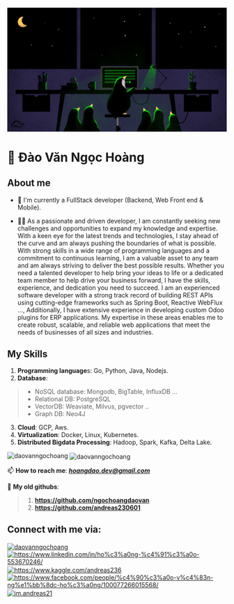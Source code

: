![MasterHead](https://raw.githubusercontent.com/daovanngochoang/daovanngochoang/main/981872.jpg)

# :penguin: Đào Văn Ngọc Hoàng 
	

<h2>About me</h2>

- 👯 I'm currently a FullStack developer (Backend, Web Front end & Mobile).

- 👨‍💻 As a passionate and driven developer, I am constantly seeking new challenges and opportunities to expand my knowledge and expertise. With a keen eye for the latest trends and technologies, I stay ahead of the curve and am always pushing the boundaries of what is possible. With strong skills in a wide range of programming languages and a commitment to continuous learning, I am a valuable asset to any team and am always striving to deliver the best possible results. Whether you need a talented developer to help bring your ideas to life or a dedicated team member to help drive your business forward, I have the skills, experience, and dedication you need to succeed. I am an experienced software developer with a strong track record of building REST APIs using cutting-edge frameworks such as Spring Boot, Reactive WebFlux ..., Additionally, I have extensive experience in developing custom Odoo plugins for ERP applications. My expertise in these areas enables me to create robust, scalable, and reliable web applications that meet the needs of businesses of all sizes and industries.

## My Skills
1. **Programming language**s: Go, Python, Java, Nodejs.
2. **Database**:
> - NoSQL database: Mongodb, BigTable, InfluxDB ...
> - Relational DB: PostgreSQL
> - VectorDB: Weaviate, Milvus, pgvector ..
> - Graph DB: Neo4J
3. **Cloud**: GCP, Aws.
4. **Virtualization**: Docker, Linux, Kubernetes.
5. **Distributed Bigdata Processing**: Hadoop, Spark, Kafka, Delta Lake.


<p><img align="left" src="https://github-readme-stats.vercel.app/api/top-langs?username=daovanngochoang&show_icons=true&locale=en&layout=compact&theme=tokyonight" alt="daovanngochoang" /></p>

<p>&nbsp;<img align="center" src="https://github-readme-stats.vercel.app/api?username=daovanngochoang&show_icons=true&locale=en&theme=tokyonight" alt="daovanngochoang" /></p>


📫 **How to reach me**: _**hoangdao.dev@gmail.com**_

👴 **My old githubs**:
> 1. **https://github.com/ngochoangdaovan**
> 2. **https://github.com/andreas230601**

## Connect with me via:

<p align="left">
    <a href="https://dev.to/daovanngochoang" target="blank"><img align="center"
            src="https://raw.githubusercontent.com/rahuldkjain/github-profile-readme-generator/master/src/images/icons/Social/devto.svg"
            alt="daovanngochoang" height="30" width="40" /></a>
    <a href="https://www.linkedin.com/in/ho%c3%a0ng-%c4%91%c3%a0o-553670246/" target="blank"><img align="center"
            src="https://raw.githubusercontent.com/rahuldkjain/github-profile-readme-generator/master/src/images/icons/Social/linked-in-alt.svg"
            alt="https://www.linkedin.com/in/ho%c3%a0ng-%c4%91%c3%a0o-553670246/" height="30" width="40" /></a>
    <a href="https://www.kaggle.com/andreas236" target="blank"><img align="center"
            src="https://raw.githubusercontent.com/rahuldkjain/github-profile-readme-generator/master/src/images/icons/Social/kaggle.svg"
            alt="https://www.kaggle.com/andreas236" height="30" width="40" /></a>
    <a href="https://www.facebook.com/people/%c4%90%c3%a0o-v%c4%83n-ng%e1%bb%8dc-ho%c3%a0ng/100077266015568/"
        target="blank"><img align="center"
            src="https://raw.githubusercontent.com/rahuldkjain/github-profile-readme-generator/master/src/images/icons/Social/facebook.svg"
            alt="https://www.facebook.com/people/%c4%90%c3%a0o-v%c4%83n-ng%e1%bb%8dc-ho%c3%a0ng/100077266015568/"
            height="30" width="40" /></a>
    <a href="https://instagram.com/im.andreas.21" target="blank"><img align="center"
            src="https://raw.githubusercontent.com/rahuldkjain/github-profile-readme-generator/master/src/images/icons/Social/instagram.svg"
            alt="im.andreas21" height="30" width="40" /></a>
</p>


